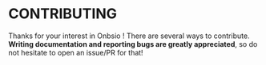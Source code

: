 # CONTRIBUTING

Thanks for your interest in Onbsio ! There are several ways to contribute. **Writing documentation and reporting bugs are greatly appreciated**, so do not hesitate to open an issue/PR for that!

